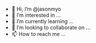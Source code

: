 - 👋 Hi, I’m @jasonmyo
- 👀 I’m interested in ...
- 🌱 I’m currently learning ...
- 💞️ I’m looking to collaborate on ...
- 📫 How to reach me ...

<!---
jasonmyo/jasonmyo is a ✨ special ✨ repository because its `README.md` (this file) appears on your GitHub profile.
You can click the Preview link to take a look at your changes.
--->
